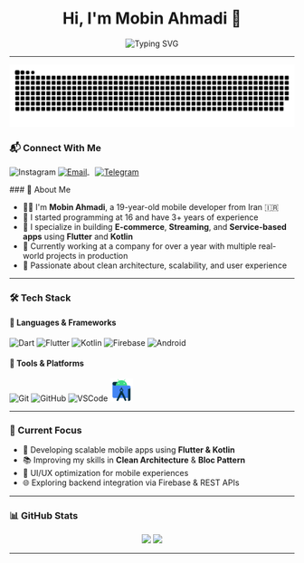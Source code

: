 <h1 align="center">Hi, I'm Mobin Ahmadi 👋</h1>

<p align="center">
  <img src="https://readme-typing-svg.herokuapp.com?font=Fira+Code&size=22&pause=1000&center=true&vCenter=true&width=440&lines=Mobile+App+Developer;Flutter+%26+Kotlin+Enthusiast;Firebase+Lover;Open+Source+Contributor" alt="Typing SVG" />
</p>

---

<picture >
  <source media="(prefers-color-scheme: dark)" srcset="https://raw.githubusercontent.com/platane/platane/output/github-contribution-grid-snake-dark.svg">
  <source media="(prefers-color-scheme: dark)" srcset="https://raw.githubusercontent.com/platane/platane/output/github-contribution-grid-snake.svg"> 
  <img alt="github contribution grid snake animation" src="https://raw.githubusercontent.com/platane/platane/output/github-contribution-grid-snake.svg">
</picture>


### 📬 Connect With Me

<p align="left" style="margin-right:10px;>
  <a href="https://instagram.com/m_ahm1384" target="_blank" style="margin-right:10px margin_top:20px;">
    <img align="center" src="https://raw.githubusercontent.com/rahuldkjain/github-profile-readme-generator/master/src/images/icons/Social/instagram.svg" alt="Instagram" height="32" width="32" />
  </a>
  <a href="mailto:mobin1384ahmadi1384@gmail.com" target="_blank" style="margin-right:10px;"> 
    <img align="center" src="https://cdn-icons-png.flaticon.com/512/732/732200.png" alt="Email" height="32" width="32" />
  </a>
  <a href="https://t.me/M_mobin11" target="_blank" style="margin-right:10px;"> 
    <img align="center" src="https://cdn-icons-png.flaticon.com/512/2111/2111646.png" alt="Telegram" height="32" width="32" />
  </a>
</p>
### 📌 About Me

- 👨‍💻 I'm **Mobin Ahmadi**, a 19-year-old mobile developer from Iran 🇮🇷
- 🧠 I started programming at 16 and have 3+ years of experience
- 💼 I specialize in building **E-commerce**, **Streaming**, and **Service-based apps** using **Flutter** and **Kotlin**
- 🏢 Currently working at a company for over a year with multiple real-world projects in production
- 🚀 Passionate about clean architecture, scalability, and user experience

---

### 🛠️ Tech Stack

#### 🔹 Languages & Frameworks
<p align="left">
  <img src="https://cdn.jsdelivr.net/gh/devicons/devicon/icons/dart/dart-original.svg" width="40" height="40" alt="Dart"/>
  <img src="https://cdn.jsdelivr.net/gh/devicons/devicon/icons/flutter/flutter-original.svg" width="40" height="40" alt="Flutter"/>
  <img src="https://www.vectorlogo.zone/logos/kotlinlang/kotlinlang-icon.svg" alt="Kotlin" width="40" height="40"/> 
  <img src="https://cdn.jsdelivr.net/gh/devicons/devicon/icons/firebase/firebase-plain.svg" width="40" height="40" alt="Firebase"/>
  <img src="https://cdn.jsdelivr.net/gh/devicons/devicon/icons/android/android-original.svg" width="40" height="40" alt="Android"/>
</p>

#### 🔹 Tools & Platforms
<p align="left">
  <img src="https://cdn.jsdelivr.net/gh/devicons/devicon/icons/git/git-original.svg" width="40" height="40" alt="Git"/>
  <img src="https://cdn.jsdelivr.net/gh/devicons/devicon/icons/github/github-original.svg" width="40" height="40" alt="GitHub"/>
  <img src="https://cdn.jsdelivr.net/gh/devicons/devicon/icons/vscode/vscode-original.svg" width="40" height="40" alt="VSCode"/>
<img src="https://raw.githubusercontent.com/devicons/devicon/master/icons/androidstudio/androidstudio-original.svg" width="40" height="40" alt="Android Studio" />
</p>

---

### 🎯 Current Focus

- 🔨 Developing scalable mobile apps using **Flutter & Kotlin**
- 📚 Improving my skills in **Clean Architecture** & **Bloc Pattern**
- 📱 UI/UX optimization for mobile experiences
- 🌐 Exploring backend integration via Firebase & REST APIs

---

### 📊 GitHub Stats

<p align="center">
  <img src="https://github-readme-stats.vercel.app/api?username=mobinaa6&show_icons=true&theme=radical" />
  <img src="https://github-readme-stats.vercel.app/api/top-langs/?username=mobinaa6&layout=compact&theme=radical" />
</p>

---





